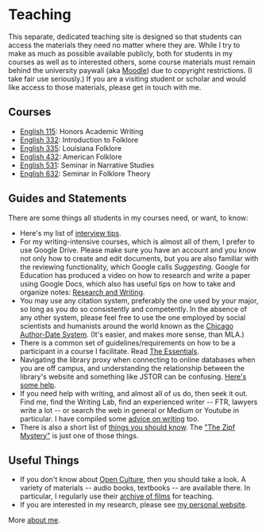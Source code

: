 # Teaching

This separate, dedicated teaching site is designed so that students can access the materials they need no matter where they are. While I try to make as much as possible available publicly, both for students in my courses as well as to interested others, some course materials must remain behind the university paywall (aka [Moodle][]) due to copyright restrictions. (I take fair use seriously.) If you are a visiting student or scholar and would like access to those materials, please get in touch with me.

[Moodle]: http://moodle.louisiana.edu/

## Courses

* [English 115](115/index.md): Honors Academic Writing
* [English 332](332/index.md): Introduction to Folklore
* [English 335](335/index.md): Louisiana Folklore
* [English 432](432/): American Folklore
* [English 531](531/index.md): Seminar in Narrative Studies
* [English 632](632/index.md): Seminar in Folklore Theory


## Guides and Statements

There are some things all students in my courses need, or want, to know:

* Here's my list of [interview tips](guides/interview_tips.md).
* For my writing-intensive courses, which is almost all of them, I prefer to use Google Drive. Please make sure you have an account and you know not only how to create and edit documents, but you are also familiar with the reviewing functionality, which Google calls *Suggesting*. Google for Education has produced a video on how to research and write a paper using Google Docs, which also has useful tips on how to take and organize notes: [Research and Writing](https://applieddigitalskills.withgoogle.com/c/college-and-continuing-education/en/research-and-writing/overview.html).
* You may use any citation system, preferably the one used by your major, so long as you do so consistently and competently. In the absence of any other system, please feel free to use the one employed by social scientists and humanists around the world known as the [Chicago Author-Date System](guides/cad.md). (It's easier, and makes more sense, than MLA.)
* There is a common set of guidelines/requirements on how to be a participant in a course I facilitate. Read [The Essentials](guides/essentials.md).
* Navigating the library proxy when connecting to online databases when you are off campus, and understanding the relationship between the library's website and something like JSTOR can be confusing. [Here's some help](guides/access.md).
* If you need help with writing, and almost all of us do, then seek it out. Find me, find the Writing Lab, find an experienced writer -- FTR, lawyers write a lot -- or search the web in general or Medium or Youtube in particular. I have compiled some [advice on writing](guides/writing.md) too.
* There is also a short list of [things you should know](guides/know.md). The ["The Zipf Mystery"](https://www.youtube.com/watch?v=fCn8zs912OE) is just one of those things.


## Useful Things

* If you don't know about [Open Culture][], then you should take a look. A variety of materials -- audio books, textbooks -- are available there. In particular, I regularly use their [archive of films][] for teaching.
* If you are interested in my research, please see [my personal website][JL.o].

[Open Culture]: http://www.openculture.com
[archive of films]: http://www.openculture.com/freemoviesonline
[JL.o]: http://johnlaudun.org/

[^1]: Not everything is on this website yet: migrations are slow processes, if only to simplify maintenance of materials. Fellow faculty should feel free to adapt / adopt any of the materials included here. No attribution is required -- but it would be great to get a note from you -- it will make my dean happy, and we all know how important it is to make administrators happy.

More [about me](pages/about.md).
